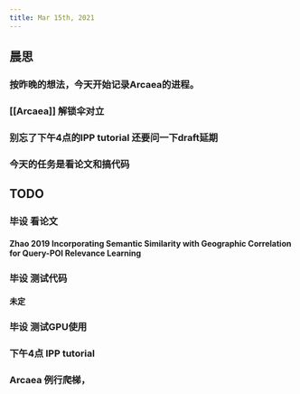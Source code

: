 ```yaml
---
title: Mar 15th, 2021
---
```


## 晨思
### 按昨晚的想法，今天开始记录Arcaea的进程。
### [[Arcaea]] 解锁伞对立
### 别忘了下午4点的IPP tutorial 还要问一下draft延期
### 今天的任务是看论文和搞代码
## TODO
### 毕设 看论文
#### Zhao 2019 Incorporating Semantic Similarity with Geographic Correlation for Query-POI Relevance Learning
### 毕设 测试代码
#### 未定
### 毕设 测试GPU使用
### 下午4点 IPP tutorial
### Arcaea 例行爬梯，
